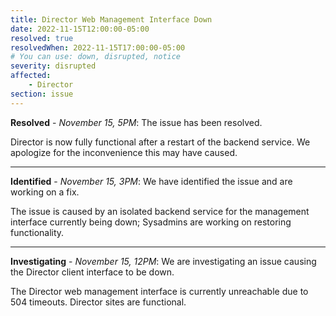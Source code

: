```yaml
---
title: Director Web Management Interface Down
date: 2022-11-15T12:00:00-05:00
resolved: true
resolvedWhen: 2022-11-15T17:00:00-05:00
# You can use: down, disrupted, notice
severity: disrupted
affected: 
    - Director
section: issue
---
```

**Resolved** - *November 15, 5PM*: The issue has been resolved.

Director is now fully functional after a restart of the backend service. We apologize for the inconvenience this may have caused.

---

**Identified** - *November 15, 3PM*: We have identified the issue and are working on a fix.

The issue is caused by an isolated backend service for the management interface currently being down; Sysadmins are working on restoring functionality.

---

**Investigating** - *November 15, 12PM*: We are investigating an issue causing the Director client interface to be down.

The Director web management interface is currently unreachable due to 504 timeouts. Director sites are functional.